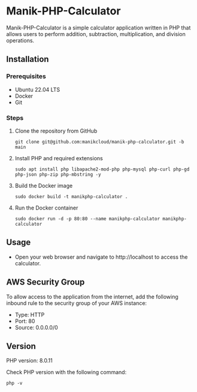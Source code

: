 # Manik-PHP-Calculator

Manik-PHP-Calculator is a simple calculator application written in PHP that allows users to perform addition, subtraction, multiplication, and division operations.

## Installation

### Prerequisites
- Ubuntu 22.04 LTS
- Docker
- Git

### Steps

1. Clone the repository from GitHub
    ```
    git clone git@github.com:manikcloud/manik-php-calculator.git -b main
    ```
2. Install PHP and required extensions
    ```
    sudo apt install php libapache2-mod-php php-mysql php-curl php-gd php-json php-zip php-mbstring -y
    ```
3. Build the Docker image
    ```
    sudo docker build -t manikphp-calculator .
    ```
4. Run the Docker container
    ```
    sudo docker run -d -p 80:80 --name manikphp-calculator manikphp-calculator
    ```

## Usage
- Open your web browser and navigate to http://localhost to access the calculator.

## AWS Security Group

To allow access to the application from the internet, add the following inbound rule to the security group of your AWS instance:
- Type: HTTP
- Port: 80
- Source: 0.0.0.0/0

## Version
PHP version: 8.0.11

Check PHP version with the following command:
```
php -v

```